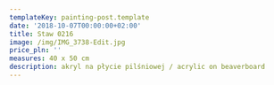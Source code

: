 ```yaml
---
templateKey: painting-post.template
date: '2018-10-07T00:00:00+02:00'
title: Staw 0216
image: /img/IMG_3738-Edit.jpg
price_pln: ''
measures: 40 x 50 cm
description: akryl na płycie pilśniowej / acrylic on beaverboard
---
```


